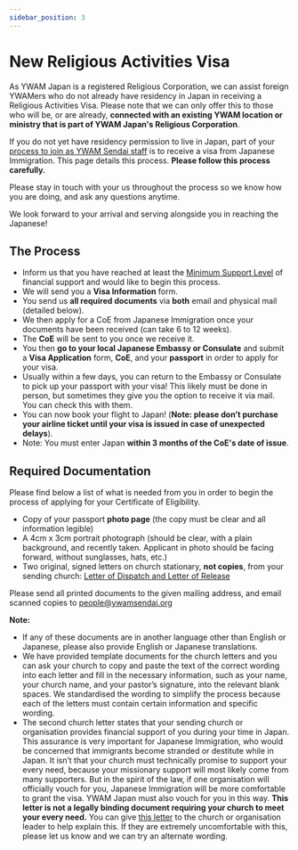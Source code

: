 ```yaml
---
sidebar_position: 3
---
```


# New Religious Activities Visa

As YWAM Japan is a registered Religious Corporation, we can assist foreign YWAMers who do not already have residency in Japan in receiving a Religious Activities Visa. Please note that we can only offer this to those who will be, or are already, **connected with an existing YWAM location or ministry that is part of YWAM Japan's Religious Corporation**.

If you do not yet have residency permission to live in Japan, part of your [process to join as YWAM Sendai staff](joinUs.md) is to receive a visa from Japanese Immigration. This page details this process. **Please follow this process carefully.**

Please stay in touch with your us throughout the process so we know how you are doing, and ask any questions anytime.

We look forward to your arrival and serving alongside you in reaching the Japanese!

## The Process

- Inform us that you have reached at least the [Minimum Support Level](fundraising.md) of financial support and would like to begin this process.
- We will send you a **Visa Information** form.
- You send us **all required documents** via **both** email and physical mail (detailed below).
- We then apply for a CoE from Japanese Immigration once your documents have been received (can take 6 to 12 weeks).
- The **CoE** will be sent to you once we receive it.
- You then **go to your local Japanese Embassy or Consulate** and submit a **Visa Application** form, **CoE**, and your **passport** in order to apply for your visa.
- Usually within a few days, you can return to the Embassy or Consulate to pick up your passport with your visa! This likely must be done in person, but sometimes they give you the option to receive it via mail. You can check this with them.
- You can now book your flight to Japan! (**Note: please don’t purchase your airline ticket until your visa is issued in case of unexpected delays**).
- Note: You must enter Japan **within 3 months of the CoE's date of issue**.

## Required Documentation

Please find below a list of what is needed from you in order to begin the process of applying for your Certificate of Eligibility.

- Copy of your passport **photo page** (the copy must be clear and all information legible)
- A 4cm x 3cm portrait photograph (should be clear, with a plain background, and recently taken. Applicant in photo should be facing forward, without sunglasses, hats, etc.)
- Two original, signed letters on church stationary, **not copies**, from your sending church: [Letter of Dispatch and Letter of Release](https://docs.google.com/document/d/1lxulVT3zbsav8C8czrh-0BKM7FlXP-ekxYtn7zQK67g/edit?usp=sharing)

Please send all printed documents to the given mailing address, and email scanned copies to people@ywamsendai.org

**Note:** 

- If any of these documents are in another language other than English or Japanese, please also provide English or Japanese translations.
- We have provided template documents for the church letters and you can ask your church to copy and paste the text of the correct wording into each letter and fill in the necessary information, such as your name, your church name, and your pastor’s signature, into the relevant blank spaces. We standardised the wording to simplify the process because each of the letters must contain certain information and specific wording.
- The second church letter states that your sending church or organisation provides financial support of you during your time in Japan. This assurance is very important for Japanese Immigration, who would be concerned that immigrants become stranded or destitute while in Japan. It isn’t that your church must technically promise to support your every need, because your missionary support will most likely come from many supporters. But in the spirit of the law, if one organisation will officially vouch for you, Japanese Immigration will be more comfortable to grant the visa. YWAM Japan must also vouch for you in this way. **This letter is not a legally binding document requiring your church to meet your every need.** You can give [this letter](https://docs.google.com/document/d/1KKXTho_OyYNvdtzujvbaIqfp9yFA8uI2LY-5PyZIj2o/edit?usp=sharing) to the church or organisation leader to help explain this. If they are extremely uncomfortable with this, please let us know and we can try an alternate wording.

